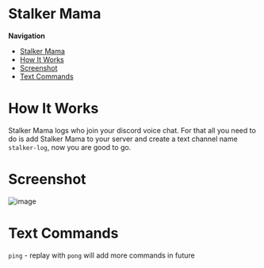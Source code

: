 # Stalker Mama

**Navigation** <br>

- [Stalker Mama](#stalker-mama)
- [How It Works](#how-it-works)
- [Screenshot](#screenshot)
- [Text Commands](#text-commands)

# How It Works

Stalker Mama logs who join your discord voice chat. For that all you need to do is add Stalker Mama to your server and
create a text channel name `stalker-log`, now you are good to go.

# Screenshot

![image](https://user-images.githubusercontent.com/26870205/128323251-6aa02e73-a1ca-4102-a591-9e1fe4cbdddb.png)

# Text Commands
`ping` - replay with `pong`
will add more commands in future
